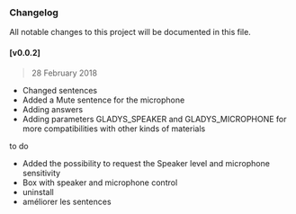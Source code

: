 ### Changelog
All notable changes to this project will be documented in this file.

#### [v0.0.2]
> 28 February 2018
- Changed sentences
- Added a Mute sentence for the microphone
- Adding answers
- Adding parameters GLADYS_SPEAKER and GLADYS_MICROPHONE for more compatibilities with other kinds of materials

to do 
- Added the possibility to request the Speaker level and microphone sensitivity
- Box with speaker and microphone control
- uninstall
- améliorer les sentences
